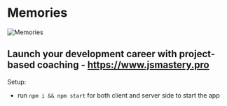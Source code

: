 # Memories

![Memories](https://i.ibb.co/Z8Y0CJv/Screenshot-2020-10-30-at-11-10-04.png)

## Launch your development career with project-based coaching - https://www.jsmastery.pro

Setup:
- run ```npm i && npm start``` for both client and server side to start the app
